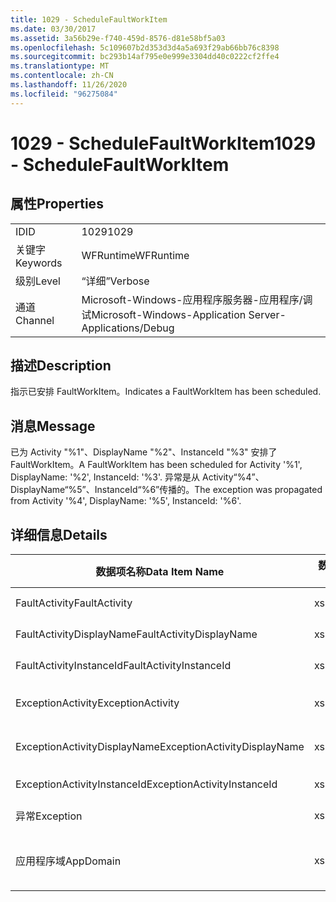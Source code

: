 ```yaml
---
title: 1029 - ScheduleFaultWorkItem
ms.date: 03/30/2017
ms.assetid: 3a56b29e-f740-459d-8576-d81e58bf5a03
ms.openlocfilehash: 5c109607b2d353d3d4a5a693f29ab66bb76c8398
ms.sourcegitcommit: bc293b14af795e0e999e3304dd40c0222cf2ffe4
ms.translationtype: MT
ms.contentlocale: zh-CN
ms.lasthandoff: 11/26/2020
ms.locfileid: "96275084"
---
```

# <a name="1029---schedulefaultworkitem"></a><span data-ttu-id="9ff87-102">1029 - ScheduleFaultWorkItem</span><span class="sxs-lookup"><span data-stu-id="9ff87-102">1029 - ScheduleFaultWorkItem</span></span>

## <a name="properties"></a><span data-ttu-id="9ff87-103">属性</span><span class="sxs-lookup"><span data-stu-id="9ff87-103">Properties</span></span>  
  
|||  
|-|-|  
|<span data-ttu-id="9ff87-104">ID</span><span class="sxs-lookup"><span data-stu-id="9ff87-104">ID</span></span>|<span data-ttu-id="9ff87-105">1029</span><span class="sxs-lookup"><span data-stu-id="9ff87-105">1029</span></span>|  
|<span data-ttu-id="9ff87-106">关键字</span><span class="sxs-lookup"><span data-stu-id="9ff87-106">Keywords</span></span>|<span data-ttu-id="9ff87-107">WFRuntime</span><span class="sxs-lookup"><span data-stu-id="9ff87-107">WFRuntime</span></span>|  
|<span data-ttu-id="9ff87-108">级别</span><span class="sxs-lookup"><span data-stu-id="9ff87-108">Level</span></span>|<span data-ttu-id="9ff87-109">“详细”</span><span class="sxs-lookup"><span data-stu-id="9ff87-109">Verbose</span></span>|  
|<span data-ttu-id="9ff87-110">通道</span><span class="sxs-lookup"><span data-stu-id="9ff87-110">Channel</span></span>|<span data-ttu-id="9ff87-111">Microsoft-Windows-应用程序服务器-应用程序/调试</span><span class="sxs-lookup"><span data-stu-id="9ff87-111">Microsoft-Windows-Application Server-Applications/Debug</span></span>|  
  
## <a name="description"></a><span data-ttu-id="9ff87-112">描述</span><span class="sxs-lookup"><span data-stu-id="9ff87-112">Description</span></span>  

 <span data-ttu-id="9ff87-113">指示已安排 FaultWorkItem。</span><span class="sxs-lookup"><span data-stu-id="9ff87-113">Indicates a FaultWorkItem has been scheduled.</span></span>  
  
## <a name="message"></a><span data-ttu-id="9ff87-114">消息</span><span class="sxs-lookup"><span data-stu-id="9ff87-114">Message</span></span>  

 <span data-ttu-id="9ff87-115">已为 Activity "%1"、DisplayName "%2"、InstanceId "%3" 安排了 FaultWorkItem。</span><span class="sxs-lookup"><span data-stu-id="9ff87-115">A FaultWorkItem has been scheduled for Activity '%1', DisplayName: '%2', InstanceId: '%3'.</span></span>  <span data-ttu-id="9ff87-116">异常是从 Activity“%4”、DisplayName“%5”、InstanceId“%6”传播的。</span><span class="sxs-lookup"><span data-stu-id="9ff87-116">The exception was propagated from Activity '%4', DisplayName: '%5', InstanceId: '%6'.</span></span>  
  
## <a name="details"></a><span data-ttu-id="9ff87-117">详细信息</span><span class="sxs-lookup"><span data-stu-id="9ff87-117">Details</span></span>  
  
|<span data-ttu-id="9ff87-118">数据项名称</span><span class="sxs-lookup"><span data-stu-id="9ff87-118">Data Item Name</span></span>|<span data-ttu-id="9ff87-119">数据项类型</span><span class="sxs-lookup"><span data-stu-id="9ff87-119">Data Item Type</span></span>|<span data-ttu-id="9ff87-120">描述</span><span class="sxs-lookup"><span data-stu-id="9ff87-120">Description</span></span>|  
|--------------------|--------------------|-----------------|  
|<span data-ttu-id="9ff87-121">FaultActivity</span><span class="sxs-lookup"><span data-stu-id="9ff87-121">FaultActivity</span></span>|<span data-ttu-id="9ff87-122">xs:string</span><span class="sxs-lookup"><span data-stu-id="9ff87-122">xs:string</span></span>|<span data-ttu-id="9ff87-123">错误活动的类型名称。</span><span class="sxs-lookup"><span data-stu-id="9ff87-123">The type name of the fault activity.</span></span>|  
|<span data-ttu-id="9ff87-124">FaultActivityDisplayName</span><span class="sxs-lookup"><span data-stu-id="9ff87-124">FaultActivityDisplayName</span></span>|<span data-ttu-id="9ff87-125">xs:string</span><span class="sxs-lookup"><span data-stu-id="9ff87-125">xs:string</span></span>|<span data-ttu-id="9ff87-126">错误活动的显示名称。</span><span class="sxs-lookup"><span data-stu-id="9ff87-126">The display name of the fault activity.</span></span>|  
|<span data-ttu-id="9ff87-127">FaultActivityInstanceId</span><span class="sxs-lookup"><span data-stu-id="9ff87-127">FaultActivityInstanceId</span></span>|<span data-ttu-id="9ff87-128">xs:string</span><span class="sxs-lookup"><span data-stu-id="9ff87-128">xs:string</span></span>|<span data-ttu-id="9ff87-129">错误活动的实例 ID。</span><span class="sxs-lookup"><span data-stu-id="9ff87-129">The instance id of the fault activity.</span></span>|  
|<span data-ttu-id="9ff87-130">ExceptionActivity</span><span class="sxs-lookup"><span data-stu-id="9ff87-130">ExceptionActivity</span></span>|<span data-ttu-id="9ff87-131">xs:string</span><span class="sxs-lookup"><span data-stu-id="9ff87-131">xs:string</span></span>|<span data-ttu-id="9ff87-132">引发了异常的活动的类型名称。</span><span class="sxs-lookup"><span data-stu-id="9ff87-132">The type name of the activity that threw the exception.</span></span>|  
|<span data-ttu-id="9ff87-133">ExceptionActivityDisplayName</span><span class="sxs-lookup"><span data-stu-id="9ff87-133">ExceptionActivityDisplayName</span></span>|<span data-ttu-id="9ff87-134">xs:string</span><span class="sxs-lookup"><span data-stu-id="9ff87-134">xs:string</span></span>|<span data-ttu-id="9ff87-135">引发了异常的活动的显示名称。</span><span class="sxs-lookup"><span data-stu-id="9ff87-135">The display name of the activity that threw the exception.</span></span>|  
|<span data-ttu-id="9ff87-136">ExceptionActivityInstanceId</span><span class="sxs-lookup"><span data-stu-id="9ff87-136">ExceptionActivityInstanceId</span></span>|<span data-ttu-id="9ff87-137">xs:string</span><span class="sxs-lookup"><span data-stu-id="9ff87-137">xs:string</span></span>|<span data-ttu-id="9ff87-138">引发了异常的活动的实例 ID。</span><span class="sxs-lookup"><span data-stu-id="9ff87-138">The instance id of the activity that threw the exception.</span></span>|  
|<span data-ttu-id="9ff87-139">异常</span><span class="sxs-lookup"><span data-stu-id="9ff87-139">Exception</span></span>|<span data-ttu-id="9ff87-140">xs:string</span><span class="sxs-lookup"><span data-stu-id="9ff87-140">xs:string</span></span>|<span data-ttu-id="9ff87-141">异常的异常详细信息</span><span class="sxs-lookup"><span data-stu-id="9ff87-141">The exception details for the exception</span></span>|  
|<span data-ttu-id="9ff87-142">应用程序域</span><span class="sxs-lookup"><span data-stu-id="9ff87-142">AppDomain</span></span>|<span data-ttu-id="9ff87-143">xs:string</span><span class="sxs-lookup"><span data-stu-id="9ff87-143">xs:string</span></span>|<span data-ttu-id="9ff87-144">由 AppDomain.CurrentDomain.FriendlyName 返回的字符串。</span><span class="sxs-lookup"><span data-stu-id="9ff87-144">The string returned by AppDomain.CurrentDomain.FriendlyName.</span></span>|
